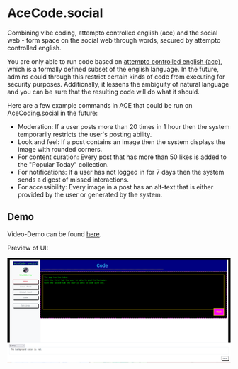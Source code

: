# AceCode.social

Combining vibe coding, attempto controlled english (ace) and the social web - form space on the social web through words, secured by attempto controlled english.

You are only able to run code based on [attempto controlled english (ace)](https://en.wikipedia.org/wiki/Attempto_Controlled_English), which is a formally defined subset of the english language.
In the future, admins could through this restrict certain kinds of code from executing for security purposes.
Additionally, it lessens the ambiguity of natural language and you can be sure that the resulting code will do what it should.

Here are a few example commands in ACE that could be run on AceCoding.social in the future:

- Moderation: If a user posts more than 20 times in 1 hour then the system temporarily restricts the user's posting ability.
- Look and feel: If a post contains an image then the system displays the image with rounded corners.
- For content curation: Every post that has more than 50 likes is added to the "Popular Today" collection.
- For notifications: If a user has not logged in for 7 days then the system sends a digest of missed interactions.
- For accessibility: Every image in a post has an alt-text that is either provided by the user or generated by the system.

## Demo

Video-Demo can be found [here](https://makertube.net/w/wujdK9KESomUeYaagSKdKw).

Preview of UI:

![docs/Screenshot from 2025-04-15 20-00-22.png](docs/Screenshot%20from%202025-04-15%2020-00-22.png)
